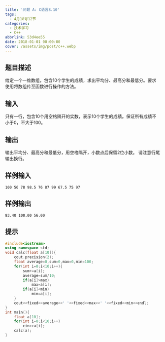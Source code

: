 ```yaml
---
title: '问题 A: C语言8.10'
tags:
  - 4月18号12节
categories:
  - 技术学习
  - C++
abbrlink: 53d4ee55
date: 2018-01-01 00:00:00
cover: /assets/img/post/c++.webp
---
```


## 题目描述

给定一个一维数组，包含10个学生的成绩，求出平均分、最高分和最低分。要求使用将数组传至函数进行操作的方法。

## 输入

只有一行，包含10个用空格隔开的实数，表示10个学生的成绩。保证所有成绩不小于0，不大于100。

## 输出

输出平均分、最高分和最低分，用空格隔开，小数点后保留2位小数。
请注意行尾输出换行。

## 样例输入

```
100 56 78 98.5 76 87 99 67.5 75 97
```

## 样例输出

```
83.40 100.00 56.00
```

## 提示

```c++
#include<iostream>
using namespace std;
void calc(float a[10]){
    cout.precision(2);
    float average=0,sum=0,max=0,min=100;
    for(int i=0;i<10;i++){
        sum+=a[i];
        average=sum/10;
        if(a[i]>max)
        	max=a[i];
        if(a[i]<min)
        	min=a[i];
    }
    cout<<fixed<<average<<' '<<fixed<<max<<' '<<fixed<<min<<endl;
}
int main(){
    float a[10];
    for(int i=0;i<10;i++)
        cin>>a[i];
    calc(a);
}
```

